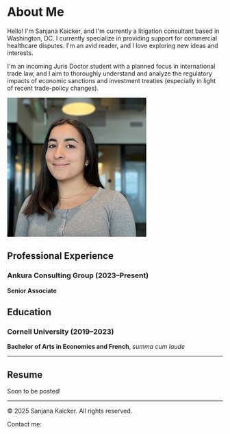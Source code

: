 # About Me

Hello! I'm Sanjana Kaicker, and I'm currently a litigation consultant based in Washington, DC. I currently specialize in providing support for commercial healthcare disputes. I'm an avid reader, and I love exploring new ideas and interests.

I'm an incoming Juris Doctor student with a planned focus in international trade law, and I aim to thoroughly understand and analyze the regulatory impacts of economic sanctions and investment treaties (especially in light of recent trade-policy changes).

![Profile Photo](Photo.PNG)

## Professional Experience

### Ankura Consulting Group (2023–Present)
**Senior Associate**

## Education

### Cornell University (2019–2023)
**Bachelor of Arts in Economics and French**, *summa cum laude*

---

## Resume

Soon to be posted!

---

© 2025 Sanjana Kaicker. All rights reserved.

Contact me:
<div class="contact-icons">
  <a href="mailto:kaickersanjana@gmail.com" title="Email" class="icon-email">
    <i class="fas fa-envelope"></i>
  </a>
  <a href="https://linkedin.com/in/sanjanakaicker" title="LinkedIn" class="icon-linkedin">
    <i class="fab fa-linkedin"></i>
  </a>
  <a href="https://github.com/skaicker" title="GitHub" class="icon-github">
    <i class="fab fa-github"></i>
  </a>
</div>
